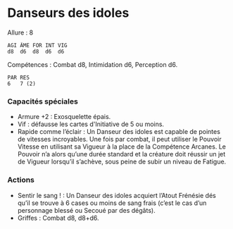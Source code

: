 # Danseurs des idoles

Allure : 8

	AGI	ÂME	FOR	INT	VIG
	d8	d6	d8	d6	d6

Compétences : Combat d8, Intimidation d6, Perception d6.

	PAR	RES
	6	7 (2)

### Capacités spéciales
- Armure +2 : Exosquelette épais.
- Vif : défausse les cartes d'Initiative de 5 ou moins.
- Rapide comme l’éclair : Un Danseur des idoles est capable de pointes de vitesses incroyables. Une fois par combat, il peut utiliser le Pouvoir Vitesse en utilisant sa Vigueur à la place de la Compétence Arcanes. Le Pouvoir n’a alors qu’une durée standard et la créature doit réussir un jet de Vigueur lorsqu’il s’achève, sous peine de subir un niveau de Fatigue.

### Actions
- Sentir le sang ! : Un Danseur des idoles acquiert l’Atout Frénésie dés qu’il se trouve à 6 cases ou moins de sang frais (c’est le cas d’un personnage blessé ou Secoué par des dégâts).
- Griffes : Combat d8, d8+d6.
